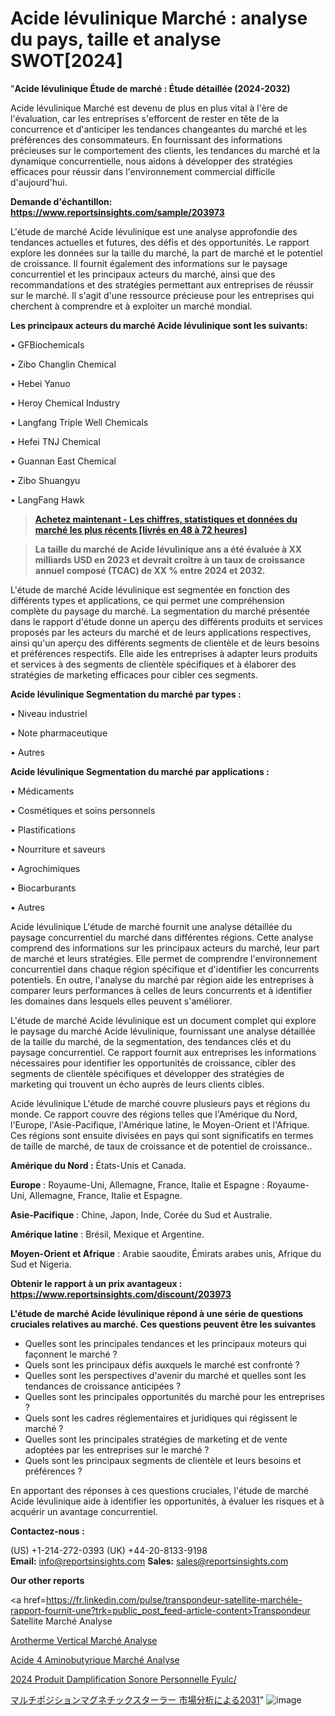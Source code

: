 # Acide lévulinique Marché : analyse du pays, taille et analyse SWOT[2024]

"<strong>Acide lévulinique Étude de marché : Étude détaillée (2024-2032)</strong>

Acide lévulinique Marché est devenu de plus en plus vital à l'ère de l'évaluation, car les entreprises s'efforcent de rester en tête de la concurrence et d'anticiper les tendances changeantes du marché et les préférences des consommateurs. En fournissant des informations précieuses sur le comportement des clients, les tendances du marché et la dynamique concurrentielle, nous aidons à développer des stratégies efficaces pour réussir dans l'environnement commercial difficile d'aujourd'hui.

<strong>Demande d'échantillon: <a href=https://www.reportsinsights.com/sample/203973>https://www.reportsinsights.com/sample/203973</a></strong>

L'étude de marché Acide lévulinique est une analyse approfondie des tendances actuelles et futures, des défis et des opportunités. Le rapport explore les données sur la taille du marché, la part de marché et le potentiel de croissance. Il fournit également des informations sur le paysage concurrentiel et les principaux acteurs du marché, ainsi que des recommandations et des stratégies permettant aux entreprises de réussir sur le marché. Il s'agit d'une ressource précieuse pour les entreprises qui cherchent à comprendre et à exploiter un marché mondial.

<strong>Les principaux acteurs du marché Acide lévulinique sont les suivants:</strong>

• GFBiochemicals

• Zibo Changlin Chemical

• Hebei Yanuo

• Heroy Chemical Industry

• Langfang Triple Well Chemicals

• Hefei TNJ Chemical

• Guannan East Chemical

• Zibo Shuangyu

• LangFang Hawk
<blockquote><a href=https://www.reportsinsights.com/buynow/203973><span style=text-decoration: underline;><strong>Achetez maintenant - Les chiffres, statistiques et données du marché les plus récents [livrés en 48 à 72 heures]</strong></span></a></blockquote>
<blockquote><span style=text-decoration: underline;><strong>La taille du marché de Acide lévulinique ans a été évaluée à XX milliards USD en 2023 et devrait croître à un taux de croissance annuel composé (TCAC) de XX % entre 2024 et 2032.</strong></span></blockquote>
L'étude de marché Acide lévulinique est segmentée en fonction des différents types et applications, ce qui permet une compréhension complète du paysage du marché. La segmentation du marché présentée dans le rapport d'étude donne un aperçu des différents produits et services proposés par les acteurs du marché et de leurs applications respectives, ainsi qu'un aperçu des différents segments de clientèle et de leurs besoins et préférences respectifs. Elle aide les entreprises à adapter leurs produits et services à des segments de clientèle spécifiques et à élaborer des stratégies de marketing efficaces pour cibler ces segments.

<strong>Acide lévulinique Segmentation du marché par types :</strong>

• Niveau industriel

• Note pharmaceutique

• Autres

<strong>Acide lévulinique Segmentation du marché par applications :</strong>

• Médicaments

• Cosmétiques et soins personnels

• Plastifications

• Nourriture et saveurs

• Agrochimiques

• Biocarburants

• Autres

Acide lévulinique L'étude de marché fournit une analyse détaillée du paysage concurrentiel du marché dans différentes régions. Cette analyse comprend des informations sur les principaux acteurs du marché, leur part de marché et leurs stratégies. Elle permet de comprendre l'environnement concurrentiel dans chaque région spécifique et d'identifier les concurrents potentiels. En outre, l'analyse du marché par région aide les entreprises à comparer leurs performances à celles de leurs concurrents et à identifier les domaines dans lesquels elles peuvent s'améliorer.

L'étude de marché Acide lévulinique est un document complet qui explore le paysage du marché Acide lévulinique, fournissant une analyse détaillée de la taille du marché, de la segmentation, des tendances clés et du paysage concurrentiel. Ce rapport fournit aux entreprises les informations nécessaires pour identifier les opportunités de croissance, cibler des segments de clientèle spécifiques et développer des stratégies de marketing qui trouvent un écho auprès de leurs clients cibles.

Acide lévulinique L'étude de marché couvre plusieurs pays et régions du monde. Ce rapport couvre des régions telles que l'Amérique du Nord, l'Europe, l'Asie-Pacifique, l'Amérique latine, le Moyen-Orient et l'Afrique. Ces régions sont ensuite divisées en pays qui sont significatifs en termes de taille de marché, de taux de croissance et de potentiel de croissance..

<strong>Amérique du Nord :</strong> États-Unis et Canada.

<strong>Europe</strong> : Royaume-Uni, Allemagne, France, Italie et Espagne : Royaume-Uni, Allemagne, France, Italie et Espagne.

<strong>Asie-Pacifique</strong> : Chine, Japon, Inde, Corée du Sud et Australie.

<strong>Amérique latine</strong> : Brésil, Mexique et Argentine.

<strong>Moyen-Orient et Afrique</strong> : Arabie saoudite, Émirats arabes unis, Afrique du Sud et Nigeria.

<strong>Obtenir le rapport à un prix avantageux : <a href=https://www.reportsinsights.com/discount/203973>https://www.reportsinsights.com/discount/203973</a></strong>

<strong>L'étude de marché Acide lévulinique répond à une série de questions cruciales relatives au marché. Ces questions peuvent être les suivantes</strong>
<ul>
  <li>Quelles sont les principales tendances et les principaux moteurs qui façonnent le marché ?</li>
  <li>Quels sont les principaux défis auxquels le marché est confronté ?</li>
  <li>Quelles sont les perspectives d'avenir du marché et quelles sont les tendances de croissance anticipées ?</li>
  <li>Quelles sont les principales opportunités du marché pour les entreprises ?</li>
  <li>Quels sont les cadres réglementaires et juridiques qui régissent le marché ?</li>
  <li>Quelles sont les principales stratégies de marketing et de vente adoptées par les entreprises sur le marché ?</li>
  <li>Quels sont les principaux segments de clientèle et leurs besoins et préférences ?</li>
</ul>
En apportant des réponses à ces questions cruciales, l'étude de marché Acide lévulinique aide à identifier les opportunités, à évaluer les risques et à acquérir un avantage concurrentiel.

<strong>Contactez-nous :</strong>

(US) +1-214-272-0393
(UK) +44-20-8133-9198
<strong>Email:</strong> <a>info@reportsinsights.com</a>
<strong>Sales:</strong> <a>sales@reportsinsights.com</a>

<strong>Our other reports</strong>

<a href=https://fr.linkedin.com/pulse/transpondeur-satellite-marchéle-rapport-fournit-une?trk=public_post_feed-article-content>Transpondeur Satellite Marché Analyse</a>

<a href=https://www.linkedin.com/pulse/a%C3%A9rotherme-vertical-march%C3%A9-analyse-des-parts-cg4kf/>Arotherme Vertical Marché Analyse</a>

<a href=https://www.linkedin.com/pulse/acide-4-aminobutyrique-march%C3%A9-analyse-des-zvt7f/>Acide 4 Aminobutyrique Marché Analyse</a>

<a href=https://www.linkedin.com/pulse/2024-produit-damplification-sonore-personnelle-fyulc/>2024 Produit Damplification Sonore Personnelle Fyulc/</a>

<a href=https://www.linkedin.com/pulse/マルチポジションマグネチックスターラー-市場2023の収益シェアサイズ2028-business-wisdom-research-24/>マルチポジションマグネチックスターラー 市場分析による2031</a>"
![image](https://github.com/daminid12/RImarketexcellence/assets/158430485/c4531270-2ea7-4c19-9401-a7e2e08c6e17)
